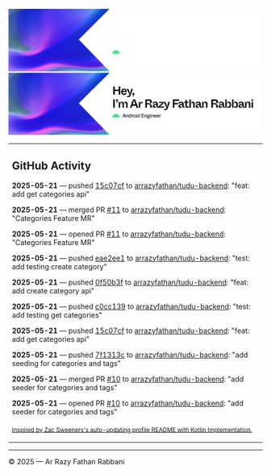 ![Ar Razy Fathan Rabbani Banner](https://github.com/arrazyfathan/arrazyfathan/blob/main/media/banner-dark.png#gh-dark-mode-only)
![Ar Razy Fathan Rabbani Banner](https://github.com/arrazyfathan/arrazyfathan/blob/main/media/banner-light.png#gh-light-mode-only)

<table><tr><td valign="top" width="100%">    

## GitHub Activity

**2025-05-21** — pushed [15c07cf](https://github.com/arrazyfathan/tudu-backend/commits/15c07cf6e9b96a2df7ae217415395f43618ccd9c) to [arrazyfathan/tudu-backend](https://github.com/arrazyfathan/tudu-backend): "feat: add get categories api"

**2025-05-21** — merged PR [#11](https://github.com/arrazyfathan/tudu-backend/pull/11) to [arrazyfathan/tudu-backend](https://github.com/arrazyfathan/tudu-backend): "Categories Feature MR"

**2025-05-21** — opened PR [#11](https://github.com/arrazyfathan/tudu-backend/pull/11) to [arrazyfathan/tudu-backend](https://github.com/arrazyfathan/tudu-backend): "Categories Feature MR"

**2025-05-21** — pushed [eae2ee1](https://github.com/arrazyfathan/tudu-backend/commits/eae2ee1d5dbe4775190719c09892bf7f333ef3ef) to [arrazyfathan/tudu-backend](https://github.com/arrazyfathan/tudu-backend): "test: add testing create category"

**2025-05-21** — pushed [0f50b3f](https://github.com/arrazyfathan/tudu-backend/commits/0f50b3f547e706ecb73ff5a4d5d66f9c6ce79dcb) to [arrazyfathan/tudu-backend](https://github.com/arrazyfathan/tudu-backend): "feat: add create category api"

**2025-05-21** — pushed [c0cc139](https://github.com/arrazyfathan/tudu-backend/commits/c0cc13937947b40db928bd030a76f7a7d11a778f) to [arrazyfathan/tudu-backend](https://github.com/arrazyfathan/tudu-backend): "test: add testing get categories"

**2025-05-21** — pushed [15c07cf](https://github.com/arrazyfathan/tudu-backend/commits/15c07cf6e9b96a2df7ae217415395f43618ccd9c) to [arrazyfathan/tudu-backend](https://github.com/arrazyfathan/tudu-backend): "feat: add get categories api"

**2025-05-21** — pushed [7f1313c](https://github.com/arrazyfathan/tudu-backend/commits/7f1313c687486b351d6a0ff22942fe7882bc515d) to [arrazyfathan/tudu-backend](https://github.com/arrazyfathan/tudu-backend): "add seeding for categories and tags"

**2025-05-21** — merged PR [#10](https://github.com/arrazyfathan/tudu-backend/pull/10) to [arrazyfathan/tudu-backend](https://github.com/arrazyfathan/tudu-backend): "add seeder for categories and tags"

**2025-05-21** — opened PR [#10](https://github.com/arrazyfathan/tudu-backend/pull/10) to [arrazyfathan/tudu-backend](https://github.com/arrazyfathan/tudu-backend): "add seeder for categories and tags"
                
<sub><a href="https://github.com/ZacSweers/ZacSweers/">Inspired by Zac Sweeners's auto-updating profile README with Kotlin Implementation.</a></sub>
</table>

<!--START_SECTION:waka-->
<!--END_SECTION:waka-->

---
© 2025 — Ar Razy Fathan Rabbani